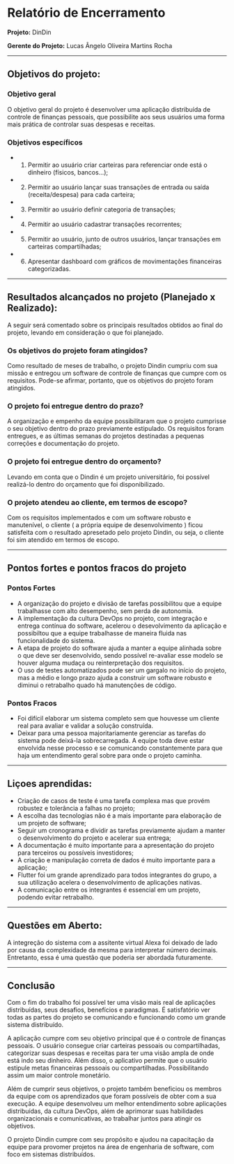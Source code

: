 # Relatório de Encerramento

**Projeto:** DinDin

**Gerente do Projeto:** Lucas Ângelo Oliveira Martins Rocha

---

## Objetivos do projeto:

### Objetivo geral

O objetivo geral do projeto é desenvolver uma aplicação
distribuída de controle de finanças pessoais, que possibilite aos seus
usuários uma forma mais prática de controlar suas despesas e receitas.

### Objetivos específicos

 - 1. Permitir ao usuário criar carteiras para referenciar onde está o dinheiro (físicos, bancos…);
 - 2. Permitir ao usuário lançar suas transações de entrada ou saída (receita/despesa) para cada carteira;
 - 3. Permitir ao usuário definir categoria de transações;
 - 4. Permitir ao usuário cadastrar transações recorrentes;
 - 5. Permitir ao usuário, junto de outros usuários, lançar transações em carteiras compartilhadas;
 - 6. Apresentar dashboard com gráficos de movimentações financeiras categorizadas.

---

## Resultados alcançados no projeto (Planejado x Realizado):

A seguir será comentado sobre os principais resultados obtidos ao final do projeto, levando em consideração o que foi planejado.

### Os objetivos do projeto foram atingidos?

Como resultado de meses de trabalho, o projeto Dindin cumpriu com sua missão e entregou um software de controle de finanças que cumpre
com os requisitos. Pode-se afirmar, portanto, que os objetivos do projeto foram atingidos.

### O projeto foi entregue dentro do prazo?

A organização e empenho da equipe possibilitaram que o projeto cumprisse o seu objetivo dentro do prazo previamente estipulado. 
Os requisitos foram entregues, e as últimas semanas do projetos destinadas a pequenas correções e documentação do projeto. 

### O projeto foi entregue dentro do orçamento? 

Levando em conta que o Dindin é um projeto universitário, foi possível realizá-lo dentro do orçamento que foi disponibilizado.

### O projeto atendeu ao cliente, em termos de escopo? 

Com os requisitos implementados e com um software robusto e manutenível, o cliente ( a própria equipe de desenvolvimento )
ficou satisfeita com o resultado apresetado pelo projeto Dindin, ou seja, o cliente foi sim atendido em termos de escopo.

---

## Pontos fortes e pontos fracos do projeto

### Pontos Fortes

 - A organização do projeto e divisão de tarefas possibilitou que a equipe trabalhasse com alto desempenho, sem perda de autonomia.
 - A implementação da cultura DevOps no projeto, com integração e entrega contínua do software, acelerou o desevolvimento da aplicação 
e possibiltou que a equipe trabalhasse de maneira fluida nas funcionalidade do sistema.
 - A etapa de projeto do software ajuda a manter a equipe alinhada sobre o que deve ser desenvolvido, sendo possível re-avaliar esse modelo
se houver alguma mudaça ou reinterpretação dos requisitos.
 - O uso de testes automatizados pode ser um gargalo no início do projeto, mas a médio e longo prazo ajuda a construir um software robusto
e diminui o retrabalho quado há manutenções de código.

### Pontos Fracos

 - Foi difícil elaborar um sistema completo sem que houvesse um cliente real para avaliar e validar a solução construída.
 - Deixar para uma pessoa majoritariamente gerenciar as tarefas do sistema pode deixá-la sobrecarregada. A equipe toda deve estar envolvida
nesse processo e se comunicando constantemente para que haja um entendimento geral sobre para onde o projeto caminha.

---

## Liçoes aprendidas:
 - Criação de casos de teste é uma tarefa complexa mas que
provém robustez e tolerância a falhas no projeto;
 - A escolha das tecnologias não é a mais importante para
elaboração de um projeto de software;
 - Seguir um cronograma e dividir as tarefas previamente ajudam a
manter o desenvolvimento do projeto e acelerar sua entrega;
 - A documentação é muito importante para a apresentação do
projeto para terceiros ou possíveis investidores;
 - A criação e manipulação correta de dados é muito importante
para a aplicação;
 - Flutter foi um grande aprendizado para todos integrantes do
grupo, a sua utilização acelera o desenvolvimento de aplicações nativas.
 - A comunicação entre os integrantes é essencial em um projeto, podendo
evitar retrabalho.

---

## Questões em Aberto: 

A integreção do sistema com a assitente virtual Alexa foi deixado de lado por causa da complexidade 
da mesma para interpretar número decimais. Entretanto, essa é uma questão que poderia ser abordada futuramente.

---

## Conclusão

Com o fim do trabalho foi possível ter uma visão mais real de aplicações
distribuídas, seus desafios, benefícios e paradigmas. É satisfatório ver
todas as partes do projeto se comunicando e funcionando como um grande
sistema distribuído.

A aplicação cumpre com seu objetivo principal que é o controle de
finanças pessoais. O usuário consegue criar carteiras pessoais ou
compartilhadas, categorizar suas despesas e receitas para ter uma visão
ampla de onde está indo seu dinheiro. Além disso, o aplicativo permite que
o usuário estipule metas financeiras pessoais ou compartilhadas.
Possibilitando assim um maior controle monetário.

Além de cumprir seus objetivos, o projeto também beneficiou os membros da equipe
com os aprendizados que foram possíveis de obter com a sua execução.
A equipe desenvolveu um melhor entendimento sobre aplicações distribuídas,
da cultura DevOps, além de aprimorar suas habilidades organizacionais e
comunicativas, ao trabalhar juntos para atingir os objetivos.

O projeto Dindin cumpre com seu propósito e ajudou na capacitação da equipe
para provomer projetos na área de engenharia de software, com foco em sistemas
distribuídos.
